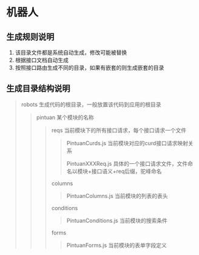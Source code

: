 # 机器人

## 生成规则说明

1. 该目录文件都是系统自动生成，修改可能被替换
2. 根据接口文档自动生成
3. 按照接口路由生成不同的目录，如果有嵌套的则生成嵌套的目录

## 生成目录结构说明

> robots 生成代码的根目录，一般放置该代码到应用的根目录
>
>> pintuan 某个模块的名称
>>
>>> reqs 当前模块下的所有接口请求，每个接口请求一个文件
>>>
>>>> PintuanCurds.js 当前模块对应的curd接口请求映射关系
>>>>
>>>> PintuanXXXReq.js 具体的一个接口请求文件，文件命名以模块+接口语义+req后缀，驼峰命名
>>>
>>> columns
>>>
>>>> PintuanColumns.js 当前模块的列表的表头
>>>
>>> conditions
>>>
>>>> PintuanConditions.js 当前模块的搜索条件
>>>
>>> forms
>>>
>>>> PintuanForms.js 当前模块的表单字段定义
